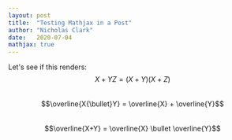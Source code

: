 ```yaml
---
layout: post
title:  "Testing Mathjax in a Post"
author: "Nicholas Clark"
date:   2020-07-04
mathjax: true
---
```

Let's see if this renders: <br/>
$$X+YZ = (X+Y)(X+Z)$$ <br/>
$$\overline{X{\bullet}Y} = \overline{X} + \overline{Y}$$ <br/>
$$\overline{X+Y} = \overline{X} \bullet \overline{Y}$$